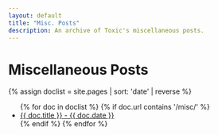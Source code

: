 ```yaml
---
layout: default
title: "Misc. Posts"
description: An archive of Toxic's miscellaneous posts.
---
```


# Miscellaneous Posts

{% assign doclist = site.pages | sort: 'date' | reverse %}
 <ul>
    {% for doc in doclist %}
         {% if doc.url contains '/misc/' %}
             <li><a href="{{ site.baseurl }}{{ doc.url }}">{{ doc.title }} - {{ doc.date }}</a></li>
         {% endif %}
     {% endfor %}
 </ul>
